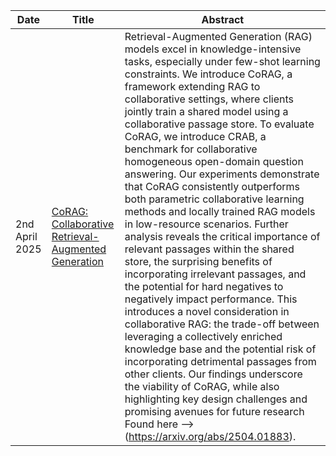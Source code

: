 | Date | Title | Abstract |
|------|-------|----------|
| 2nd April 2025 | [CoRAG: Collaborative Retrieval-Augmented Generation](https://arxiv.org/pdf/2504.01883) | Retrieval-Augmented Generation (RAG) models excel in knowledge-intensive tasks, especially under few-shot learning constraints. We introduce CoRAG, a framework extending RAG to collaborative settings, where clients jointly train a shared model using a collaborative passage store. To evaluate CoRAG, we introduce CRAB, a benchmark for collaborative homogeneous open-domain question answering. Our experiments demonstrate that CoRAG consistently outperforms both parametric collaborative learning methods and locally trained RAG models in low-resource scenarios. Further analysis reveals the critical importance of relevant passages within the shared store, the surprising benefits of incorporating irrelevant passages, and the potential for hard negatives to negatively impact performance. This introduces a novel consideration in collaborative RAG: the trade-off between leveraging a collectively enriched knowledge base and the potential risk of incorporating detrimental passages from other clients. Our findings underscore the viability of CoRAG, while also highlighting key design challenges and promising avenues for future research Found here --> (https://arxiv.org/abs/2504.01883). |
